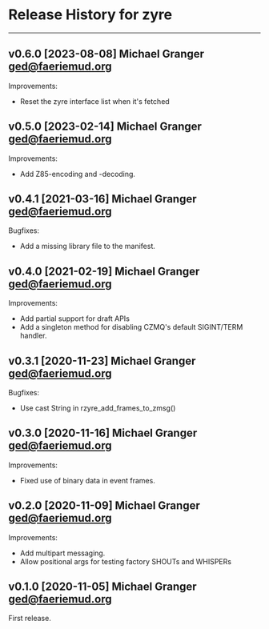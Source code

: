 # Release History for zyre

---

## v0.6.0 [2023-08-08] Michael Granger <ged@faeriemud.org>

Improvements:

- Reset the zyre interface list when it's fetched


## v0.5.0 [2023-02-14] Michael Granger <ged@faeriemud.org>

Improvements:

- Add Z85-encoding and -decoding.


## v0.4.1 [2021-03-16] Michael Granger <ged@faeriemud.org>

Bugfixes:

- Add a missing library file to the manifest.


## v0.4.0 [2021-02-19] Michael Granger <ged@faeriemud.org>

Improvements:

- Add partial support for draft APIs
- Add a singleton method for disabling CZMQ's default SIGINT/TERM handler.


## v0.3.1 [2020-11-23] Michael Granger <ged@faeriemud.org>

Bugfixes:

- Use cast String in rzyre_add_frames_to_zmsg()


## v0.3.0 [2020-11-16] Michael Granger <ged@faeriemud.org>

Improvements:

- Fixed use of binary data in event frames.


## v0.2.0 [2020-11-09] Michael Granger <ged@faeriemud.org>

Improvements:

- Add multipart messaging.
- Allow positional args for testing factory SHOUTs and WHISPERs


## v0.1.0 [2020-11-05] Michael Granger <ged@faeriemud.org>

First release.

